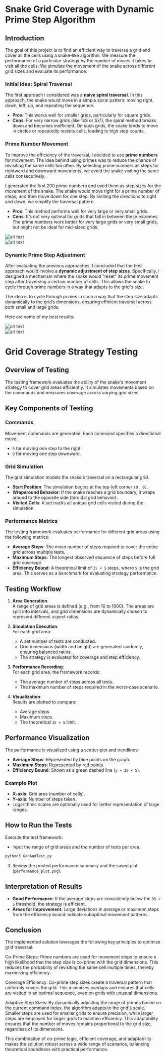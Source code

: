 # Snake Grid Coverage with Dynamic Prime Step Algorithm

## Introduction

The goal of this project is to find an efficient way to traverse a grid and cover all the cells using a snake-like algorithm. We measure the performance of a particular strategy by the number of moves it takes to visit all the cells. We simulate the movement of the snake across different grid sizes and evaluate its performance. 

### **Initial Idea: Spiral Traversal**

The first approach I considered was a **naive spiral traversal**. In this approach, the snake would move in a simple spiral pattern: moving right, down, left, up, and repeating the sequence. 

- **Pros**: This works well for smaller grids, particularly for square grids.
- **Cons**: For very narrow grids (like 1xS or Sx1), the spiral method breaks down and becomes inefficient. On such grids, the snake tends to move in circles or repeatedly revisits cells, leading to high step counts.

### **Prime Number Movement**

To improve the efficiency of the traversal, I decided to use **prime numbers** for movement. The idea behind using primes was to reduce the chance of revisiting the same cells too often. By selecting prime numbers as steps for rightward and downward movements, we avoid the snake visiting the same cells consecutively.

I generated the first 200 prime numbers and used them as step sizes for the movement of the snake. The snake would move right for a prime number of steps, and then move down for one step. By limiting the directions to right and down, we simplify the traversal pattern. 

- **Pros**: This method performs well for very large or very small grids.
- **Cons**: It’s not very optimal for grids that fall in between these extremes. The prime numbers work better for very large grids or very small grids, but might not be ideal for mid-sized grids.

![alt text](mid_size.png)\
![alt text](performance_plot.png)

### **Dynamic Prime Step Adjustment**

After evaluating the previous approaches, I concluded that the best approach would involve a **dynamic adjustment of step sizes**. Specifically, I designed a mechanism where the snake would "reset" its prime movement step after traversing a certain number of cells. This allows the snake to cycle through prime numbers in a way that adapts to the grid's size.

The idea is to cycle through primes in such a way that the step size adapts dynamically to the grid’s dimensions, ensuring efficient traversal across both small and large grids.

Here are some of my best results:

![alt text](100k-1M.png)\
![alt text](best_result.png)

# Grid Coverage Strategy Testing
## Overview of Testing

The testing framework evaluates the ability of the snake's movement strategy to cover grid areas efficiently. It simulates movements based on the commands and measures coverage across varying grid sizes.

## Key Components of Testing

### Commands
Movement commands are generated. Each command specifies a directional move:
- `R` for moving one step to the right.
- `D` for moving one step downward.

### Grid Simulation  
The grid simulation models the snake's traversal on a rectangular grid.  
- **Start Position**: The simulation begins at the top-left corner `(0, 0)`.  
- **Wraparound Behavior**: If the snake reaches a grid boundary, it wraps around to the opposite side (toroidal grid behavior).  
- **Visited Cells**: A set tracks all unique grid cells visited during the simulation.

### Performance Metrics  
The testing framework evaluates performance for different grid areas using the following metrics:  
- **Average Steps**: The mean number of steps required to cover the entire grid across multiple tests.  
- **Maximum Steps**: The longest observed sequence of steps before full grid coverage.  
- **Efficiency Bound**: A theoretical limit of `35 × S` steps, where `S` is the grid area. This serves as a benchmark for evaluating strategy performance.

## Testing Workflow

1. **Area Generation**:  
   A range of grid areas is defined (e.g., from 10 to 1000). The areas are split into intervals, and grid dimensions are dynamically chosen to represent different aspect ratios.  

2. **Simulation Execution**:  
   For each grid area:
   - A set number of tests are conducted.
   - Grid dimensions (width and height) are generated randomly, ensuring balanced ratios.
   - The strategy is evaluated for coverage and step efficiency.

3. **Performance Recording**:  
   For each grid area, the framework records:  
   - The average number of steps across all tests.  
   - The maximum number of steps required in the worst-case scenario.

4. **Visualization**:  
   Results are plotted to compare:  
   - Average steps.  
   - Maximum steps.  
   - The theoretical `35 × S` limit.

## Performance Visualization

The performance is visualized using a scatter plot and trendlines:
- **Average Steps**: Represented by blue points on the graph.
- **Maximum Steps**: Represented by red points.
- **Efficiency Bound**: Shown as a green dashed line (`y = 35 × S`).

### Example Plot
- **X-axis**: Grid area (number of cells).  
- **Y-axis**: Number of steps taken.  
- Logarithmic scales are optionally used for better representation of large ranges.

## How to Run the Tests

Execute the test framework:
   - Input the range of grid areas and the number of tests per area.

```python
python3 GenAndTest.py
```

3. Review the printed performance summary and the saved plot (`performance_plot.png`).

## Interpretation of Results

- **Good Performance**: If the average steps are consistently below the `35 × S` threshold, the strategy is efficient.  
- **Areas for Improvement**: Large deviations in average or maximum steps from the efficiency bound indicate suboptimal movement patterns.

## Conclusion

The implemented solution leverages the following key principles to optimize grid traversal:

Co-Prime Steps: Prime numbers are used for movement steps to ensure a high likelihood that the step size is co-prime with the grid dimensions. This reduces the probability of revisiting the same cell multiple times, thereby maximizing efficiency.

Coverage Efficiency: Co-prime step sizes create a traversal pattern that uniformly covers the grid. This minimizes overlaps and ensures that cells are visited in an optimal sequence, even on grids with unusual dimensions.

Adaptive Step Sizes: By dynamically adjusting the range of primes based on the current command index, the algorithm adapts to the grid's scale. Smaller steps are used for smaller grids to ensure precision, while larger steps are employed for larger grids to maintain efficiency. This adaptability ensures that the number of moves remains proportional to the grid size, regardless of its dimensions.

This combination of co-prime logic, efficient coverage, and adaptability makes the solution robust across a wide range of scenarios, balancing theoretical soundness with practical performance.
